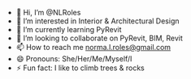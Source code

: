 - 👋 Hi, I’m @NLRoles
- 👀 I’m interested in Interior & Architectural Design
- 🌱 I’m currently learning PyRevit
- 💞️ I’m looking to collaborate on PyRevit, BIM, Revit
- 📫 How to reach me norma.l.roles@gmail.com
- 😄 Pronouns: She/Her/Me/Myself/I
- ⚡ Fun fact: I like to climb trees & rocks

<!---
NLRoles/NLRoles is a ✨ special ✨ repository because its `README.md` (this file) appears on your GitHub profile.
You can click the Preview link to take a look at your changes.
--->

